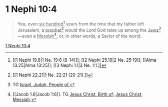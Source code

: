 # 1 Nephi 10:4

> Yea, even <u>six hundred</u>[^a] years from the time that my father left Jerusalem, a <u>prophet</u>[^b] would the Lord God raise up among the <u>Jews</u>[^c] —even a <u>Messiah</u>[^d], or, in other words, a Savior of the world.

[1 Nephi 10:4](https://www.churchofjesuschrist.org/study/scriptures/bofm/1-ne/10?lang=eng&id=p4#p4)


[^a]: [[1 Nephi 19.8|1 Ne. 19:8 (8-14)]]; [[2 Nephi 25.19|2 Ne. 25:19]]; [[Alma 13.25|Alma 13:25]]; [[3 Nephi 1.1|3 Ne. 1:1.]]
[^b]: [[1 Nephi 22.21|1 Ne. 22:21 (20-21).]]
[^c]: TG [Israel, Judah, People of.](https://www.churchofjesuschrist.org/study/scriptures/tg/israel-judah-people-of?lang=eng)
[^d]: [[Jacob 1.6|Jacob 1:6]]. TG [Jesus Christ, Birth of](https://www.churchofjesuschrist.org/study/scriptures/tg/jesus-christ-birth-of?lang=eng); [Jesus Christ, Messiah](https://www.churchofjesuschrist.org/study/scriptures/tg/jesus-christ-messiah?lang=eng).

